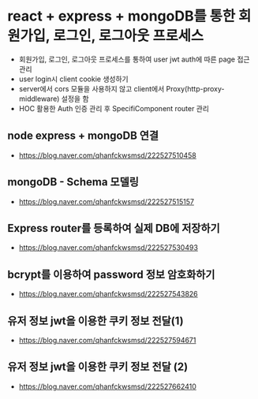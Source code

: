 # react + express + mongoDB를 통한 회원가입, 로그인, 로그아웃 프로세스

- 회원가입, 로그인, 로그아웃 프로세스를 통하여 user jwt auth에 따른 page 접근 관리
- user login시 client cookie 생성하기
- server에서 cors 모듈을 사용하지 않고 client에서 Proxy(http-proxy-middleware) 설정을 함
- HOC 활용한 Auth 인증 관리 후 SpecifiComponent router 관리

## node express + mongoDB 연결

- https://blog.naver.com/qhanfckwsmsd/222527510458

## mongoDB - Schema 모델링

- https://blog.naver.com/qhanfckwsmsd/222527515157

## Express router를 등록하여 실제 DB에 저장하기

- https://blog.naver.com/qhanfckwsmsd/222527530493

## bcrypt를 이용하여 password 정보 암호화하기

- https://blog.naver.com/qhanfckwsmsd/222527543826

## 유저 정보 jwt을 이용한 쿠키 정보 전달(1)

- https://blog.naver.com/qhanfckwsmsd/222527594671

## 유저 정보 jwt을 이용한 쿠키 정보 전달 (2)

- https://blog.naver.com/qhanfckwsmsd/222527662410
